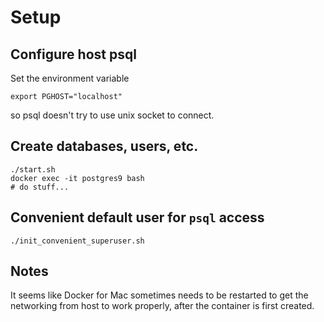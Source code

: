 # Setup

## Configure host psql

Set the environment variable

`export PGHOST="localhost"`

so psql doesn't try to use unix socket to connect.

## Create databases, users, etc.

    ./start.sh
    docker exec -it postgres9 bash
    # do stuff...

## Convenient default user for `psql` access

    ./init_convenient_superuser.sh

## Notes

It seems like Docker for Mac sometimes needs to be restarted to get the
networking from host to work properly, after the container is first created.

